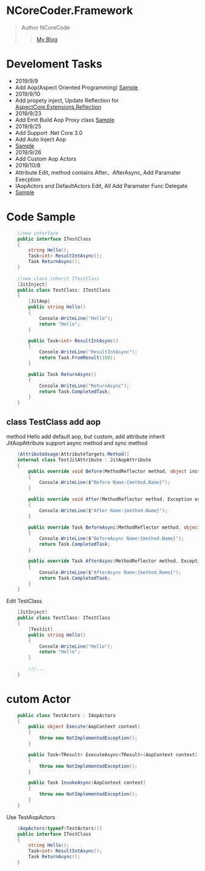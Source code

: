 # NCoreCoder.Framework
> Author NCoreCode
>> [My Blog](https://www.cnblogs.com/NCoreCoder/)

# Develoment Tasks
* 2019/9/9
*  Add Aop(Aspect Oriented Programming)
[Sample](https://www.cnblogs.com/NCoreCoder/p/11492755.html)
* 2019/9/10
* Add propety inject, Update Reflection for [AspectCore.Extensions.Reflection](https://github.com/dotnetcore/AspectCore-Framework)
* 2019/9/23
* Add Emit Build Aop Proxy class [Sample](https://www.cnblogs.com/NCoreCoder/p/11572463.html)
* 2019/9/25
* Add Support .Net Core 3.0
* Add Auto Inject Aop
* [Sample](https://www.cnblogs.com/NCoreCoder/p/11586797.html)
* 2019/9/26
* Add Custom Aop Actors
* 2019/10/8
* Attribute Edit, method contains After、AfterAsync, Add Paramater Execption
* IAopActors and DefaultActors Edit, All Add Paramater Func Delegate
* [Sample](https://www.cnblogs.com/NCoreCoder/p/11634642.html)
# Code Sample
```csharp
    //new interface
    public interface ITestClass
    {
        string Hello();
        Task<int> ResultIntAsync();
        Task ReturnAsync();
    }
    
    //new class inherit ITestClass
    [JitInject]
    public class TestClass: ITestClass
    {
        [JitAop]
        public string Hello()
        {
            Console.WriteLine("Hello");
            return "Hello";
        }

        public Task<int> ResultIntAsync()
        {
            Console.WriteLine("ResultIntAsync");
            return Task.FromResult(100);
        }

        public Task ReturnAsync()
        {
            Console.WriteLine("ReturnAsync");
            return Task.CompletedTask;
        }
    }
```
## class TestClass add aop
method Hello add default aop, but custom, add attribute inherit JitAopAttribute
support async method and sync method
```csharp
    [AttributeUsage(AttributeTargets.Method)]
    internal class TestJitAttribute : JitAopAttribute
    {
        public override void Before(MethodReflector method, object instance, params object[] param)
        {
            Console.WriteLine($"Before Name:{method.Name}");
        }

        public override void After(MethodReflector method, Exception exception, object instance, params object[] param)
        {
            Console.WriteLine($"After Name:{method.Name}");
        }

        public override Task BeforeAsync(MethodReflector method, object instance, params object[] param)
        {
            Console.WriteLine($"BeforeAsync Name:{method.Name}");
            return Task.CompletedTask;
        }

        public override Task AfterAsync(MethodReflector method, Exception exception, object instance, params object[] param)
        {
            Console.WriteLine($"AfterAsync Name:{method.Name}");
            return Task.CompletedTask;
        }
    }
```
Edit TestClass
```csharp
    [JitInject]
    public class TestClass: ITestClass
    {
        [TestJit]
        public string Hello()
        {
            Console.WriteLine("Hello");
            return "Hello";
        }
        
        ///...
    }
```
# cutom Actor
```csharp
    public class TestActors : IAopActors
    {
        public object Execute(AopContext context)
        {
            throw new NotImplementedException();
        }

        public Task<TResult> ExecuteAsync<TResult>(AopContext context)
        {
            throw new NotImplementedException();
        }

        public Task InvokeAsync(AopContext context)
        {
            throw new NotImplementedException();
        }
    }
```

Use TestAopActors
```csharp
    [AopActors(typeof(TestActors))]
    public interface ITestClass
    {
        string Hello();
        Task<int> ResultIntAsync();
        Task ReturnAsync();
    }
```
